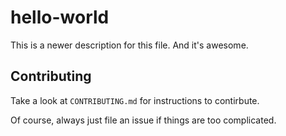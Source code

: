 # hello-world

This is a newer description for this file. And it's awesome.

## Contributing
Take a look at `CONTRIBUTING.md` for instructions to contirbute.

Of course, always just file an issue if things are too complicated.

